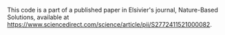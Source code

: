 This code is a part of a published paper in Elsivier's journal, Nature-Based Solutions, available at https://www.sciencedirect.com/science/article/pii/S2772411521000082.
